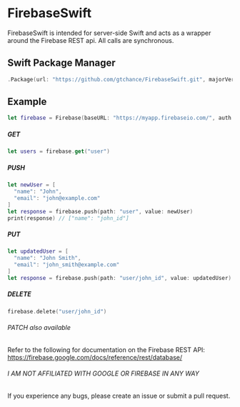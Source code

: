 # FirebaseSwift

FirebaseSwift is intended for server-side Swift and acts as a wrapper around the Firebase REST api. All calls are synchronous.

## Swift Package Manager
```swift 
.Package(url: "https://github.com/gtchance/FirebaseSwift.git", majorVersion: 1, minor: 0)
```

## Example
```swift
let firebase = Firebase(baseURL: "https://myapp.firebaseio.com/", auth: "mytoken")
```


##### GET
```swift
let users = firebase.get("user")
```

##### PUSH
```swift
let newUser = [
  "name": "John",
  "email": "john@example.com"
]
let response = firebase.push(path: "user", value: newUser)
print(response) // ["name": "john_id"]
```

##### PUT
```swift
let updatedUser = [
  "name": "John Smith",
  "email": "john_smith@example.com"
]
let response = firebase.push(path: "user/john_id", value: updatedUser)
```

##### DELETE
```swift
firebase.delete("user/john_id")
```

###### PATCH also available

Refer to the following for documentation on the Firebase REST API: https://firebase.google.com/docs/reference/rest/database/

###### I AM  NOT AFFILIATED WITH GOOGLE OR FIREBASE IN ANY WAY

If you experience any bugs, please create an issue or submit a pull request.

